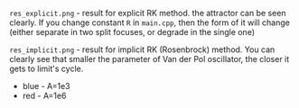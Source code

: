 `res_explicit.png` - result for explicit RK method. the attractor can be seen clearly. If you change constant `R` in `main.cpp`, then the form of it will change (either separate in two split focuses, or degrade in the single one)

`res_implicit.png` - result for implicit RK (Rosenbrock) method. You can clearly see that smaller the parameter of Van der Pol oscillator, the closer it gets to limit's cycle.

- blue - A=1e3
- red - A=1e6
